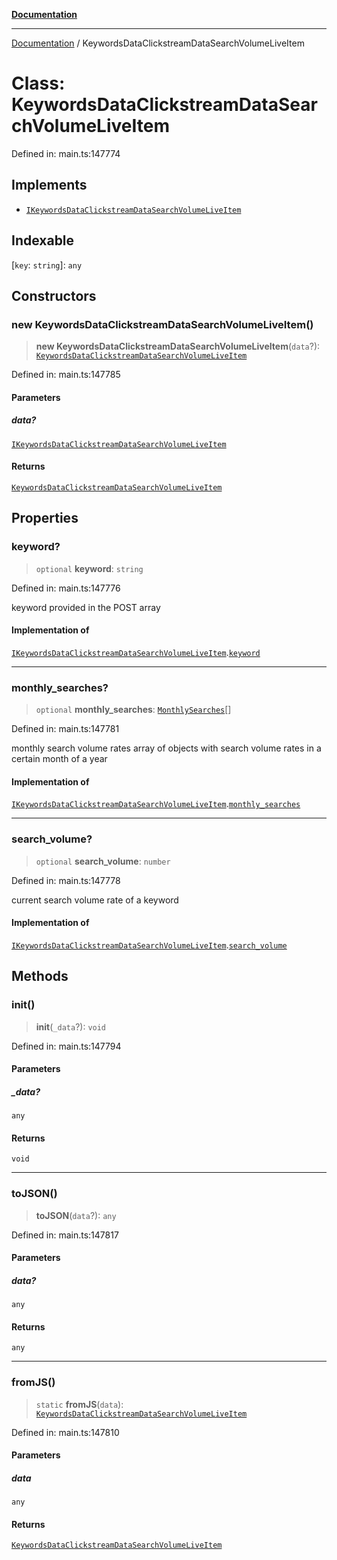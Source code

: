 [**Documentation**](../README.md)

***

[Documentation](../README.md) / KeywordsDataClickstreamDataSearchVolumeLiveItem

# Class: KeywordsDataClickstreamDataSearchVolumeLiveItem

Defined in: main.ts:147774

## Implements

- [`IKeywordsDataClickstreamDataSearchVolumeLiveItem`](../interfaces/IKeywordsDataClickstreamDataSearchVolumeLiveItem.md)

## Indexable

\[`key`: `string`\]: `any`

## Constructors

### new KeywordsDataClickstreamDataSearchVolumeLiveItem()

> **new KeywordsDataClickstreamDataSearchVolumeLiveItem**(`data`?): [`KeywordsDataClickstreamDataSearchVolumeLiveItem`](KeywordsDataClickstreamDataSearchVolumeLiveItem.md)

Defined in: main.ts:147785

#### Parameters

##### data?

[`IKeywordsDataClickstreamDataSearchVolumeLiveItem`](../interfaces/IKeywordsDataClickstreamDataSearchVolumeLiveItem.md)

#### Returns

[`KeywordsDataClickstreamDataSearchVolumeLiveItem`](KeywordsDataClickstreamDataSearchVolumeLiveItem.md)

## Properties

### keyword?

> `optional` **keyword**: `string`

Defined in: main.ts:147776

keyword provided in the POST array

#### Implementation of

[`IKeywordsDataClickstreamDataSearchVolumeLiveItem`](../interfaces/IKeywordsDataClickstreamDataSearchVolumeLiveItem.md).[`keyword`](../interfaces/IKeywordsDataClickstreamDataSearchVolumeLiveItem.md#keyword)

***

### monthly\_searches?

> `optional` **monthly\_searches**: [`MonthlySearches`](MonthlySearches.md)[]

Defined in: main.ts:147781

monthly search volume rates
array of objects with search volume rates in a certain month of a year

#### Implementation of

[`IKeywordsDataClickstreamDataSearchVolumeLiveItem`](../interfaces/IKeywordsDataClickstreamDataSearchVolumeLiveItem.md).[`monthly_searches`](../interfaces/IKeywordsDataClickstreamDataSearchVolumeLiveItem.md#monthly_searches)

***

### search\_volume?

> `optional` **search\_volume**: `number`

Defined in: main.ts:147778

current search volume rate of a keyword

#### Implementation of

[`IKeywordsDataClickstreamDataSearchVolumeLiveItem`](../interfaces/IKeywordsDataClickstreamDataSearchVolumeLiveItem.md).[`search_volume`](../interfaces/IKeywordsDataClickstreamDataSearchVolumeLiveItem.md#search_volume)

## Methods

### init()

> **init**(`_data`?): `void`

Defined in: main.ts:147794

#### Parameters

##### \_data?

`any`

#### Returns

`void`

***

### toJSON()

> **toJSON**(`data`?): `any`

Defined in: main.ts:147817

#### Parameters

##### data?

`any`

#### Returns

`any`

***

### fromJS()

> `static` **fromJS**(`data`): [`KeywordsDataClickstreamDataSearchVolumeLiveItem`](KeywordsDataClickstreamDataSearchVolumeLiveItem.md)

Defined in: main.ts:147810

#### Parameters

##### data

`any`

#### Returns

[`KeywordsDataClickstreamDataSearchVolumeLiveItem`](KeywordsDataClickstreamDataSearchVolumeLiveItem.md)
